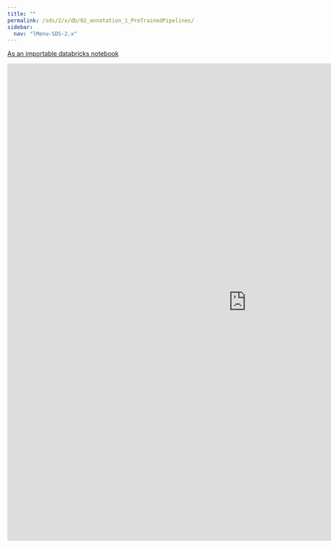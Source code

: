 ```yaml
---
title: ""
permalink: /sds/2/x/db/02_annotation_1_PreTrainedPipelines/
sidebar:
  nav: "lMenu-SDS-2.x"
---
```


[As an importable databricks notebook](https://lamastex.github.io/scalable-data-science/sds/2/x/db/02_annotation_1_PreTrainedPipelines.html)

<iframe src="https://lamastex.github.io/scalable-data-science/sds/2/x/db/02_annotation_1_PreTrainedPipelines" width="1080" height="1080" frameborder="0"></iframe>
